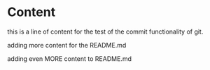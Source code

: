 # Content

this is a line of content for the test of the commit functionality of git.

adding more content for the README.md

adding even MORE content to README.md
